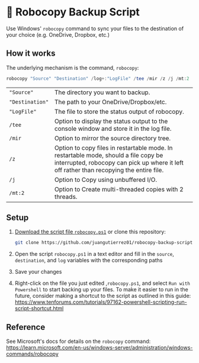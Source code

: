 # :robot: Robocopy Backup Script

Use Windows' `robocopy` command to sync your files to the destination of your choice (e.g. OneDrive, Dropbox, etc.)

## How it works

The underlying mechanism is the command, `robocopy`:

```powershell
robocopy "Source" "Destination" /log+:"LogFile" /tee /mir /z /j /mt:2
```

|||
|---|---|
|`"Source"`|The directory you want to backup.|
|`"Destination"`|The path to your OneDrive/Dropbox/etc.|
|`"LogFile"`|The file to store the status output of robocopy.|
|`/tee`|Option to display the status output to the console window and store it in the log file.|
|`/mir`|Option to mirror the source directory tree.|
|`/z`|Option to copy files in restartable mode. In restartable mode, should a file copy be interrupted, robocopy can pick up where it left off rather than recopying the entire file.|
|`/j`|Option to Copy using unbuffered I/O.|
|`/mt:2`|Option to Create multi-threaded copies with 2 threads.|

## Setup

1. [Download the script file `robocopy.ps1`](https://github.com/juangutierrez01/robocopy-backup-script/blob/main/robocopy.ps1) or clone this repository:

    ```bash
    git clone https://github.com/juangutierrez01/robocopy-backup-script
    ```

2. Open the script `robocopy.ps1` in a text editor and fill in the `source`, `destination`, and `log` variables with the corresponding paths

3. Save your changes

4. Right-click on the file you just edited ,`robocopy.ps1`, and select `Run with Powershell` to start backing up your files. To make it easier to run in the future, consider making a shortcut to the script as outlined in this guide: <https://www.tenforums.com/tutorials/97162-powershell-scripting-run-script-shortcut.html>


## Reference

See Microsoft's docs for details on the `robocopy` command: <https://learn.microsoft.com/en-us/windows-server/administration/windows-commands/robocopy>
